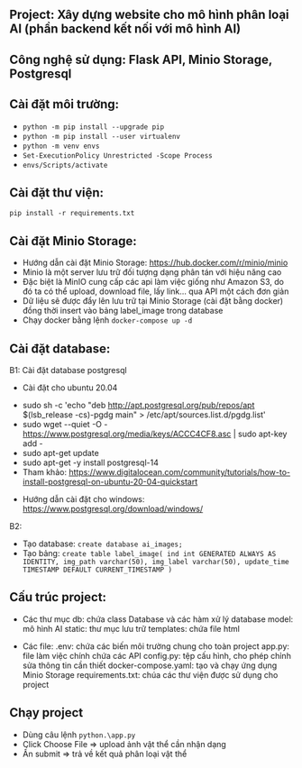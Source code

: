 ## Project: Xây dựng website cho mô hình phân loại AI (phần backend kết nối với mô hình  AI)

## Công nghệ sử dụng: Flask API, Minio Storage, Postgresql

## Cài đặt môi trường:
* `python -m pip install --upgrade pip`
* `python -m pip install --user virtualenv`
* `python -m venv envs`
* `Set-ExecutionPolicy Unrestricted -Scope Process`
* `envs/Scripts/activate`

## Cài đặt thư viện:
`pip install -r requirements.txt`

## Cài đặt Minio Storage:
- Hướng dẫn cài đặt Minio Storage: https://hub.docker.com/r/minio/minio
- Minio là một server lưu trữ đối tượng dạng phân tán với hiệu năng cao
- Đặc biệt là MinIO cung cấp các api làm việc giống như Amazon S3, do đó ta có thể upload, download file, lấy link… 
qua API một cách đơn giản
- Dữ liệu sẽ được đẩy lên lưu trữ tại Minio Storage (cài đặt bằng docker) đồng thời insert vào bảng label_image trong database 
- Chạy docker bằng lệnh `docker-compose up -d`

## Cài đặt database:
B1: Cài đặt database postgresql 
- Cài đặt cho ubuntu 20.04
* sudo sh -c 'echo "deb http://apt.postgresql.org/pub/repos/apt $(lsb_release -cs)-pgdg main" > /etc/apt/sources.list.d/pgdg.list'
* sudo wget --quiet -O - https://www.postgresql.org/media/keys/ACCC4CF8.asc | sudo apt-key add -
* sudo apt-get update
* sudo apt-get -y install postgresql-14
* Tham khảo: https://www.digitalocean.com/community/tutorials/how-to-install-postgresql-on-ubuntu-20-04-quickstart

- Hướng dẫn cài đặt cho windows: https://www.postgresql.org/download/windows/

B2: 
- Tạo database: `create database ai_images;`
- Tạo bảng: `create table label_image(
                 ind int GENERATED ALWAYS AS IDENTITY,
                 img_path varchar(50),
                 img_label varchar(50),
                 update_time TIMESTAMP DEFAULT CURRENT_TIMESTAMP
             )`
 
## Cấu trúc project:
- Các thư mục
db: chứa class Database và các hàm xử lý database
model: mô hình AI
static: thư mục lưu trữ
templates: chứa file html

- Các file:
.env: chứa các biến môi trường chung cho toàn project
app.py: file làm việc chính chứa các API
config.py: tệp cấu hình, cho phép chỉnh sửa thông tin cần thiết
docker-compose.yaml: tạo và chạy ứng dụng Minio Storage
requirements.txt: chúa các thư viện được sử dụng cho project

## Chạy project 
- Dùng câu lệnh `python.\app.py`
- Click Choose File => upload ảnh vật thể cần nhận dạng
- Ấn submit => trả về kết quả phân loại vật thể 







